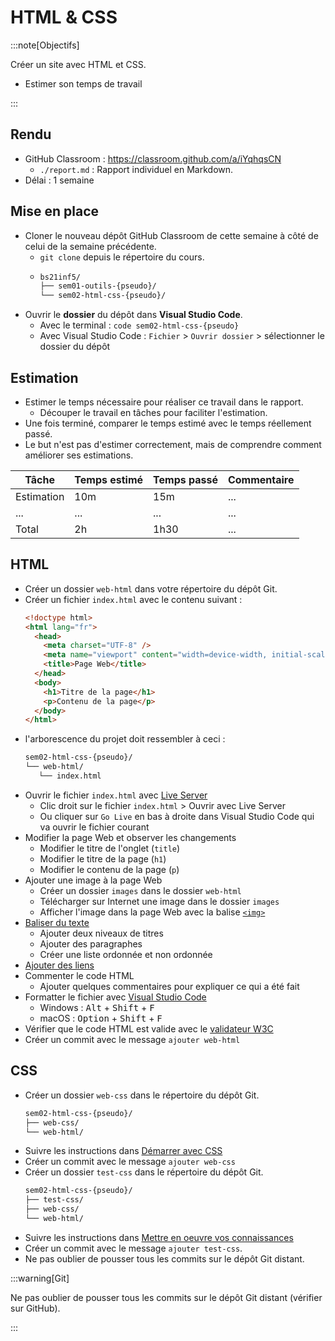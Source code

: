 # HTML & CSS

:::note[Objectifs]

Créer un site avec HTML et CSS.

- Estimer son temps de travail

:::

## Rendu

- GitHub Classroom : https://classroom.github.com/a/iYqhqsCN
  - `./report.md` : Rapport individuel en Markdown.
- Délai : 1 semaine

## Mise en place

- Cloner le nouveau dépôt GitHub Classroom de cette semaine à côté de celui de la semaine précédente.
  - `git clone` depuis le répertoire du cours.
  - ```txt {3}
    bs21inf5/
    ├── sem01-outils-{pseudo}/
    └── sem02-html-css-{pseudo}/
    ```
- Ouvrir le **dossier** du dépôt dans **Visual Studio Code**.
  - Avec le terminal : `code sem02-html-css-{pseudo}`
  - Avec Visual Studio Code : `Fichier` > `Ouvrir dossier` > sélectionner le dossier du dépôt

## Estimation

- Estimer le temps nécessaire pour réaliser ce travail dans le rapport.
  - Découper le travail en tâches pour faciliter l'estimation.
- Une fois terminé, comparer le temps estimé avec le temps réellement passé.
- Le but n'est pas d'estimer correctement, mais de comprendre comment améliorer ses estimations.

| Tâche      | Temps estimé | Temps passé | Commentaire |
| ---------- | ------------ | ----------- | ----------- |
| Estimation | 10m          | 15m         | ...         |
| ...        | ...          | ...         | ...         |
| Total      | 2h           | 1h30        | ...         |

## HTML

- Créer un dossier `web-html` dans votre répertoire du dépôt Git.
- Créer un fichier `index.html` avec le contenu suivant :
  ```html title="index.html"
  <!doctype html>
  <html lang="fr">
    <head>
      <meta charset="UTF-8" />
      <meta name="viewport" content="width=device-width, initial-scale=1" />
      <title>Page Web</title>
    </head>
    <body>
      <h1>Titre de la page</h1>
      <p>Contenu de la page</p>
    </body>
  </html>
  ```
- l'arborescence du projet doit ressembler à ceci :
  ```txt {2-3}
  sem02-html-css-{pseudo}/
  └── web-html/
     └── index.html
  ```
- Ouvrir le fichier `index.html` avec [Live Server](https://marketplace.visualstudio.com/items?itemName=ritwickdey.LiveServer)
  - Clic droit sur le fichier `index.html` > Ouvrir avec Live Server
  - Ou cliquer sur `Go Live` en bas à droite dans Visual Studio Code qui va ouvrir le fichier courant
- Modifier la page Web et observer les changements
  - Modifier le titre de l'onglet (`title`)
  - Modifier le titre de la page (`h1`)
  - Modifier le contenu de la page (`p`)
- Ajouter une image à la page Web
  - Créer un dossier `images` dans le dossier `web-html`
  - Télécharger sur Internet une image dans le dossier `images`
  - Afficher l'image dans la page Web avec la balise [`<img>`](https://developer.mozilla.org/fr/docs/Learn/Getting_started_with_the_web/HTML_basics#images)
- [Baliser du texte](https://developer.mozilla.org/fr/docs/Learn/Getting_started_with_the_web/HTML_basics#baliser_du_texte)
  - Ajouter deux niveaux de titres
  - Ajouter des paragraphes
  - Créer une liste ordonnée et non ordonnée
- [Ajouter des liens](https://developer.mozilla.org/fr/docs/Learn/Getting_started_with_the_web/HTML_basics#liens)
- Commenter le code HTML
  - Ajouter quelques commentaires pour expliquer ce qui a été fait
- Formatter le fichier avec [Visual Studio Code](https://code.visualstudio.com/docs/editor/codebasics#_formatting)
  - Windows : <kbd>Alt</kbd> + <kbd>Shift</kbd> + <kbd>F</kbd>
  - macOS : <kbd>Option</kbd> + <kbd>Shift</kbd> + <kbd>F</kbd>
- Vérifier que le code HTML est valide avec le [validateur W3C](https://validator.w3.org/)
- Créer un commit avec le message `ajouter web-html`

## CSS

- Créer un dossier `web-css` dans le répertoire du dépôt Git.
  ```txt {2}
  sem02-html-css-{pseudo}/
  ├── web-css/
  └── web-html/
  ```
- Suivre les instructions dans [Démarrer avec CSS](https://developer.mozilla.org/fr/docs/Learn/CSS/First_steps/Getting_started)
- Créer un commit avec le message `ajouter web-css`
- Créer un dossier `test-css` dans le répertoire du dépôt Git.
  ```txt {2}
  sem02-html-css-{pseudo}/
  ├── test-css/
  ├── web-css/
  └── web-html/
  ```
- Suivre les instructions dans [Mettre en oeuvre vos connaissances](https://developer.mozilla.org/fr/docs/Learn/CSS/First_steps/Styling_a_biography_page)
- Créer un commit avec le message `ajouter test-css`.
- Ne pas oublier de pousser tous les commits sur le dépôt Git distant.

:::warning[Git]

Ne pas oublier de pousser tous les commits sur le dépôt Git distant (vérifier sur GitHub).

:::
